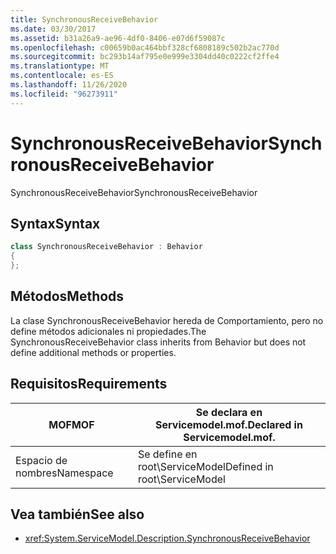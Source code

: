 ```yaml
---
title: SynchronousReceiveBehavior
ms.date: 03/30/2017
ms.assetid: b31a26a9-ae96-4df0-8406-e07d6f59087c
ms.openlocfilehash: c00659b0ac464bbf328cf6808189c502b2ac770d
ms.sourcegitcommit: bc293b14af795e0e999e3304dd40c0222cf2ffe4
ms.translationtype: MT
ms.contentlocale: es-ES
ms.lasthandoff: 11/26/2020
ms.locfileid: "96273911"
---
```

# <a name="synchronousreceivebehavior"></a><span data-ttu-id="b140e-102">SynchronousReceiveBehavior</span><span class="sxs-lookup"><span data-stu-id="b140e-102">SynchronousReceiveBehavior</span></span>

<span data-ttu-id="b140e-103">SynchronousReceiveBehavior</span><span class="sxs-lookup"><span data-stu-id="b140e-103">SynchronousReceiveBehavior</span></span>  
  
## <a name="syntax"></a><span data-ttu-id="b140e-104">Syntax</span><span class="sxs-lookup"><span data-stu-id="b140e-104">Syntax</span></span>  
  
```csharp
class SynchronousReceiveBehavior : Behavior  
{  
};  
```  
  
## <a name="methods"></a><span data-ttu-id="b140e-105">Métodos</span><span class="sxs-lookup"><span data-stu-id="b140e-105">Methods</span></span>  

 <span data-ttu-id="b140e-106">La clase SynchronousReceiveBehavior hereda de Comportamiento, pero no define métodos adicionales ni propiedades.</span><span class="sxs-lookup"><span data-stu-id="b140e-106">The SynchronousReceiveBehavior class inherits from Behavior but does not define additional methods or properties.</span></span>  
  
## <a name="requirements"></a><span data-ttu-id="b140e-107">Requisitos</span><span class="sxs-lookup"><span data-stu-id="b140e-107">Requirements</span></span>  
  
|<span data-ttu-id="b140e-108">MOF</span><span class="sxs-lookup"><span data-stu-id="b140e-108">MOF</span></span>|<span data-ttu-id="b140e-109">Se declara en Servicemodel.mof.</span><span class="sxs-lookup"><span data-stu-id="b140e-109">Declared in Servicemodel.mof.</span></span>|  
|---------|-----------------------------------|  
|<span data-ttu-id="b140e-110">Espacio de nombres</span><span class="sxs-lookup"><span data-stu-id="b140e-110">Namespace</span></span>|<span data-ttu-id="b140e-111">Se define en root\ServiceModel</span><span class="sxs-lookup"><span data-stu-id="b140e-111">Defined in root\ServiceModel</span></span>|  
  
## <a name="see-also"></a><span data-ttu-id="b140e-112">Vea también</span><span class="sxs-lookup"><span data-stu-id="b140e-112">See also</span></span>

- <xref:System.ServiceModel.Description.SynchronousReceiveBehavior>
